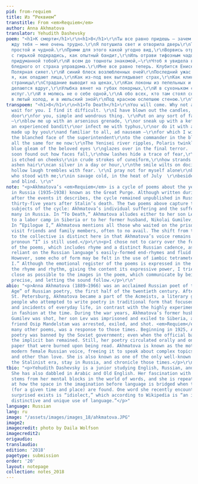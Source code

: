 ```yaml
---
pid: from-requiem
title: Из “Реквием”
transtitle: From <em>Requiem</em>
author: Anna Akhmatova
translator: Yehudith Dashevsky
poem: "<h1>К смерти</h1>\r\n<h1>8</h1>\r\nТы все равно придешь — зачем же не теперь?\r\nЯ
  жду тебя — мне очень трудно.\r\nЯ потушила свет и отворила дверь\r\nТебе, такой
  простой и чудной.\r\nПрими для этого какой угодно вид,\r\nВорвись отравленным снарядом\r\nИль
  с гирькой подкрадись, как опытный бандит,\r\nИль отрави тифозным чадом.\r\nИль сказочкой,
  придуманной тобой\r\nИ всем до тошноты знакомой,—\r\nЧтоб я увидела верх шапки голубой\r\nИ
  бледного от страха управдома.\r\nМне все равно теперь. Клубится Енисей,\r\nЗвезда
  Полярная сияет.\r\nИ синий блеск возлюбленных очей\r\nПоследний ужас застилает.\r\n\r\n<h1>Эпилог</h1>\r\n<h1>I</h1>\r\nУзнала
  я, как опадают лица,\r\nКак из-под век выглядывает страх,\r\nКак клинописи жесткие
  страницы\r\nСтрадание выводит на щеках,\r\nКак локоны из пепельных и черных\r\nСеребряными
  делаются вдруг,\r\nУлыбка вянет на губах покорных,\r\nИ в сухоньком смешке дрожит
  испуг.\r\nИ я молюсь не о себе одной,\r\nА обо всех, кто там стоял со мною,\r\nИ
  в лютый холод, и в июльский зной\r\nПод красною ослепшею стеною.\r\n"
transpoem: "<h1>8</h1>\r\n<h1>To Death</h1>\r\nYou will come. Why not at once?\r\nI
  wait for you. I find it difficult. \r\nI have blown out the candles, unlocked the
  door\r\nfor you, simple and wondrous thing. \r\nPut on any sort of face, any form
  —\r\nblow me up with an arsenious grenade, \r\nor sneak up with a kettlebell, like
  an experienced bandit\r\nor infect me with typhus,\r\nor do it with a little story,
  made up by you\r\nand familiar to all, ad nauseam —\r\nfor which I will be taken\r\npast
  the blanched face of the superintendent\r\nto the commander in the blue cap.\r\nIt’s
  all the same for me now:\r\nThe Yenisei river ripples, Polaris twinkles\r\nand the
  blue gleam of the beloved eyes \r\nglazes over in the final terror.     \r\n\r\n<h1>Epilogue</h1>\r\n<h1>I</h1>\r\nI’ve
  soon found out how faces fall,\r\nhow lashes hide a trace of fear,\r\nhow suffering
  is etched on cheeks\r\nin crude strokes of cuneiform,\r\nhow strands of black or
  ashen hair\r\ncan silver in a day or hour,\r\nthe smile wilts on docile lips, \r\nthe
  hollow laugh trembles with fear. \r\nI pray not for myself alone\r\nbut everyone
  who stood with me;\r\nin savage cold, in the heat of July  \r\nbeside a wall, brick-red
  and blind. \r\n"
note: "<p>Akhmatova’s <em>Requiem</em> is a cycle of poems about the years of terror
  in Russia (1935–1938) known as the Great Purge. Although written during and soon
  after the events it describes, the cycle remained unpublished in Russia until 1987,
  thirty-five years after Stalin’s death. The two poems above capture the two main
  subjects of the cycle: Akhmatova’s individual suffering and the suffering of the
  many in Russia. In “To Death,” Akhmatova alludes either to her son Lev being taken
  to a labor camp in Siberia or to her former husband, Nikolai Gumilev, being shot.
  In “Epilogue I,” Akhmatova mentions all those who waited on the prison lines to
  visit friends and family members, often to no avail. The shift from the individual
  to the collective is distinct here in that Akhmatova’s voice remains heard; the
  pronoun “I” is still used.</p>\r\n<p>I chose not to carry over the formal structure
  of the poems, which includes rhyme and a distinct Russian cadence, as it is heavily
  reliant on the Russian language’s easily-formed end-rhymes and fluid word order.
  However, some echo of form may be felt in the use of iambic tetrameter of “Epilogue
  I.” Although the emotional register of the poems is expressed in the original through
  the rhyme and rhythm, giving the content its expressive power, I tried to stay as
  close as possible to the images in the poem, which communicate by being direct and
  precise, and letting the sound follow.</p>\r\n"
abio: "<p>Anna Akhmatova (1889–1966) was an acclaimed Russian poet of the “Silver
  Age” of Russian poetry, the first half of the twentieth century. After moving to
  St. Petersburg, Akhmatova became a part of the Acmeists, a literary group of six
  people who attempted to write poetry in traditional form that focused on the objects
  and incidents of everyday life, in contrast with the highly experimental poetry
  in fashion at the time. During the war years, Akhmatova’s former husband Nikolai
  Gumilev was shot, her son Lev was imprisoned and exiled to Siberia, and her close
  friend Osip Mandelstam was arrested, exiled, and shot. <em>Requiem</em>, along with
  many other poems, was a response to those times. Beginning in 1925, Akhmatova’s
  poetry was banned by the Soviet government; even when the official ban was lifted,
  the implicit ban remained. Still, her poetry circulated orally and on scraps of
  paper that were burned upon being read. Akhmatova is known as the mother of the
  modern female Russian voice, freeing it to speak about complex topics including
  and other than love. She is also known as one of the only well-known poets to outlive
  the Stalinist era, stay in Russia, and chronicle those times.</p>\r\n"
tbio: "<p>Yehudith Dashevsky is a junior studying English, Russian, and Hebrew literature.
  She has also dabbled in Arabic and Old English. Her fascination with translation
  stems from her mental blocks in the world of words, and she is repeatedly amazed
  at how the space in the imagination before language is bridged when the right words
  (for a given time and place) are found. One word she recently encountered and was
  surprised exists is “idiolect,” which according to Wikipedia is “an individual’s
  distinctive and unique use of language.”</p>"
language: Russian
lang: ru
image: "/assets/images/images_18/ahkmatova.JPG"
image2:
imagecredit: photo by Daila Wolfson
imagecredit2:
origaudio:
translaudio:
edition: '2018'
pagetype: submission
order: '20'
layout: notepage
collection: notes_2018
---
```

